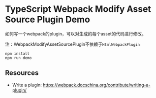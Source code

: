 TypeScript Webpack Modify Asset Source Plugin Demo
=====================================================

如何写一个webpack的plugin，可以对生成的每个asset的代码进行修改。

注：WebpackModifyAssetSourcePlugin不依赖于`HtmlWebpackPlugin`

```
npm install
npm run demo
```

Resources
---------

- Write a plugin: <https://webpack.docschina.org/contribute/writing-a-plugin/>
